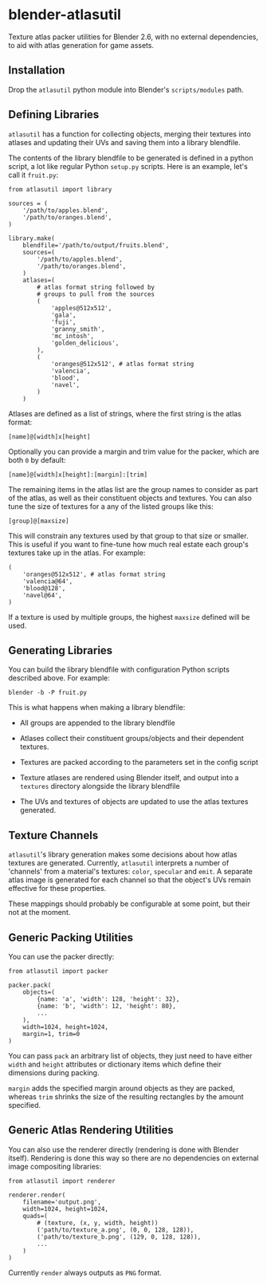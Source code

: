 blender-atlasutil
=================

Texture atlas packer utilities for Blender 2.6, with no external
dependencies, to aid with atlas generation for game assets.

Installation
------------

Drop the `atlasutil` python module into Blender's `scripts/modules`
path.

Defining Libraries
------------------

`atlasutil` has a function for collecting objects, merging their
textures into atlases and updating their UVs and saving them into a
library blendfile.

The contents of the library blendfile to be generated is defined in a
python script, a lot like regular Python `setup.py` scripts.  Here is
an example, let's call it `fruit.py`:

    from atlasutil import library

    sources = (
        '/path/to/apples.blend',
        '/path/to/oranges.blend',
    )

    library.make(
        blendfile='/path/to/output/fruits.blend',
        sources=(
            '/path/to/apples.blend',
            '/path/to/oranges.blend',
        )
        atlases=(
            # atlas format string followed by
            # groups to pull from the sources
            (
                'apples@512x512',  
                'gala',
                'fuji',
                'granny_smith',
                'mc_intosh',
                'golden_delicious',
            ),
            (
                'oranges@512x512', # atlas format string
                'valencia',
                'blood',
                'navel',
            )
        )
    
Atlases are defined as a list of strings, where the first string
is the atlas format:

    [name]@[width]x[height]

Optionally you can provide a margin and trim value for the packer,
which are both `0` by default:
    
    [name]@[width]x[height]:[margin]:[trim]

The remaining items in the atlas list are the group names to consider
as part of the atlas, as well as their constituent objects and
textures.  You can also tune the size of textures for a any of the
listed groups like this:

    [group]@[maxsize]

This will constrain any textures used by that group to that size or
smaller.  This is useful if you want to fine-tune how much real estate
each group's textures take up in the atlas.  For example:

    (
        'oranges@512x512', # atlas format string
        'valencia@64',
        'blood@128',
        'navel@64',
    )

If a texture is used by multiple groups, the highest `maxsize` defined
will be used.

Generating Libraries
--------------------

You can build the library blendfile with configuration Python scripts
described above.  For example:
    
    blender -b -P fruit.py
    
This is what happens when making a library blendfile:

* All groups are appended to the library blendfile

* Atlases collect their constituent groups/objects and their
  dependent textures.

* Textures are packed according to the parameters set in the
  config script

* Texture atlases are rendered using Blender itself, and output
  into a `textures` directory alongside the library blendfile

* The UVs and textures of objects are updated to use the atlas
  textures generated.

Texture Channels
----------------
    
`atlasutil`'s library generation makes some decisions about how atlas
textures are generated.  Currently, `atlasutil` interprets a number of
'channels' from a material's textures: `color`, `specular` and `emit`.
A separate atlas image is generated for each channel so that the
object's UVs remain effective for these properties.

These mappings should probably be configurable at some point, but
their not at the moment.

Generic Packing Utilities
-------------------------

You can use the packer directly:

    from atlasutil import packer

    packer.pack(
        objects=(
            {name: 'a', 'width': 128, 'height': 32},
            {name: 'b', 'width': 12, 'height': 80},
            ...
        ),
        width=1024, height=1024,
        margin=1, trim=0
    )

You can pass `pack` an arbitrary list of objects, they just need to
have either `width` and `height` attributes or dictionary items which
define their dimensions during packing.

`margin` adds the specified margin around objects as they are packed,
whereas `trim` shrinks the size of the resulting rectangles by the
amount specified.

Generic Atlas Rendering Utilities
---------------------------------

You can also use the renderer directly (rendering is done with Blender
itself).  Rendering is done this way so there are no dependencies on
external image compositing libraries:

    from atlasutil import renderer

    renderer.render(
        filename='output.png',
        width=1024, height=1024,
        quads=(
            # (texture, (x, y, width, height))
            ('path/to/texture_a.png', (0, 0, 128, 128)),
            ('path/to/texture_b.png', (129, 0, 128, 128)),
            ...
        )
    )

Currently `render` always outputs as `PNG` format.
